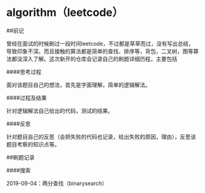 # algorithm（leetcode） 

##前记

曾经在面试的时候刷过一段时间leetcode，不过都是草草而过，没有写出总结，导致印象不深。而且接触的算法都是简单的查找、排序等，背包，二叉树，图等算法都没深入了解。这次新开的仓库会记录自己的刷题详细历程，主要包括

####思考过程

面对该题目自己的想法，首先是字面理解，简单的逻辑解法。

####过程及结果

针对逻辑解法自己给出的代码，测试的结果。

####反思

针对题目自己的反思（会把失败的代码也记录，给出失败的原因，理由），反思该题目考察的知识点等。

##刷题记录

####搜索

2019-09-04：两分查找（binarysearch）

